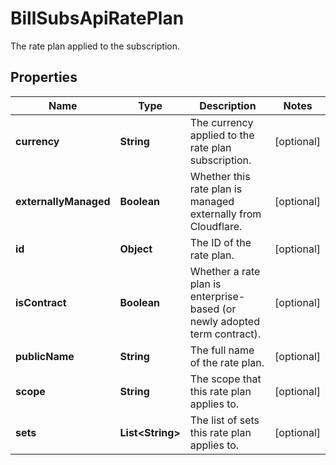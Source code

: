 

# BillSubsApiRatePlan

The rate plan applied to the subscription.

## Properties

| Name | Type | Description | Notes |
|------------ | ------------- | ------------- | -------------|
|**currency** | **String** | The currency applied to the rate plan subscription. |  [optional] |
|**externallyManaged** | **Boolean** | Whether this rate plan is managed externally from Cloudflare. |  [optional] |
|**id** | **Object** | The ID of the rate plan. |  [optional] |
|**isContract** | **Boolean** | Whether a rate plan is enterprise-based (or newly adopted term contract). |  [optional] |
|**publicName** | **String** | The full name of the rate plan. |  [optional] |
|**scope** | **String** | The scope that this rate plan applies to. |  [optional] |
|**sets** | **List&lt;String&gt;** | The list of sets this rate plan applies to. |  [optional] |



